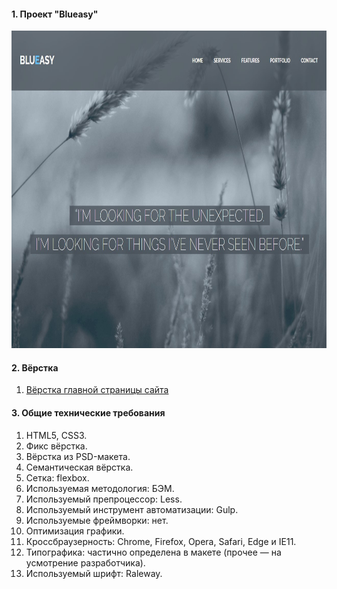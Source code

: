 #### 1. Проект "Blueasy"

<a href="https://niksvhvets.github.io/site-7/">
  <img src="img/Screenshot.jpg" width="1200" height="508">
</a>

#### 2. Вёрстка

1. [Вёрстка главной страницы сайта](https://niksvhvets.github.io/site-7/)

#### 3. Общие технические требования

1. HTML5, CSS3.
2. Фикс вёрстка.
3. Вёрстка из PSD-макета.
4. Семантическая вёрстка.
5. Сетка: flexbox.
6. Используемая методология: БЭМ.
7. Используемый препроцессор: Less.
8. Используемый инструмент автоматизации: Gulp.
9. Используемые фреймворки: нет.
10. Оптимизация графики.
11. Кроссбраузерность: Chrome, Firefox, Opera, Safari, Edge и IE11.
12. Типографика: частично определена в макете (прочее — на усмотрение разработчика).
13. Используемый шрифт: Raleway.
